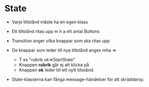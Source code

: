 # State

* Varje tillstånd måste ha en egen klass
* Ett tillstånd ritas upp m h a ett antal Buttons
* Transition anger vilka knappar som ska ritas upp
* De knappar som leder till nya tillstånd anges mha =>
	* T ex "rubrik ok=>StartState"
	* Knappen **rubrik** går ej att klicka på
	* Knappen **ok** leder till ett nytt tillstånd.

* State-klasserna kan fånga message-händelser för att skräddarsy.
